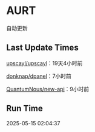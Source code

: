 # AURT

自动更新


## Last Update Times

[upscayl/upscayl](https://github.com/upscayl/upscayl)：19天4小时前

[donknap/dpanel](https://github.com/donknap/dpanel)：7小时前

[QuantumNous/new-api](https://github.com/QuantumNous/new-api)：9小时前


## Run Time
2025-05-15 02:04:37
